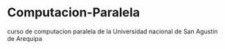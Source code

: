# Computacion-Paralela
curso de computacion paralela de la Universidad nacional de San Agustin de Arequipa
